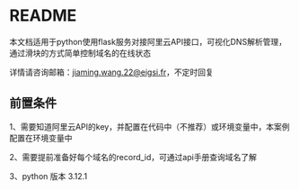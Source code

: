 # README

本文档适用于python使用flask服务对接阿里云API接口，可视化DNS解析管理，通过滑块的方式简单控制域名的在线状态

详情请咨询邮箱：jiaming.wang.22@eigsi.fr，不定时回复

## 前置条件

1、需要知道阿里云API的key，并配置在代码中（不推荐）或环境变量中，本案例配置在环境变量中

2、需要提前准备好每个域名的record_id，可通过api手册查询域名了解

3、python 版本 3.12.1



